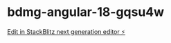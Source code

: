 # bdmg-angular-18-gqsu4w

[Edit in StackBlitz next generation editor ⚡️](https://stackblitz.com/~/github.com/AirtonCabral/bdmg-angular-18-gqsu4w)